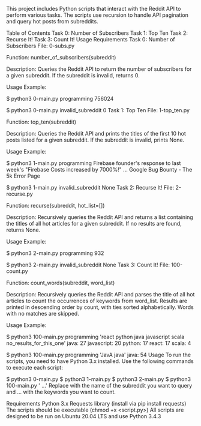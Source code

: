 This project includes Python scripts that interact with the Reddit API to perform various tasks. The scripts use recursion to handle API pagination and query hot posts from subreddits.

Table of Contents
Task 0: Number of Subscribers
Task 1: Top Ten
Task 2: Recurse It!
Task 3: Count It!
Usage
Requirements
Task 0: Number of Subscribers
File: 0-subs.py

Function: number_of_subscribers(subreddit)

Description: Queries the Reddit API to return the number of subscribers for a given subreddit. If the subreddit is invalid, returns 0.

Usage Example:

$ python3 0-main.py programming
756024

$ python3 0-main.py invalid_subreddit
0
Task 1: Top Ten
File: 1-top_ten.py

Function: top_ten(subreddit)

Description: Queries the Reddit API and prints the titles of the first 10 hot posts listed for a given subreddit. If the subreddit is invalid, prints None.

Usage Example:

$ python3 1-main.py programming
Firebase founder's response to last week's "Firebase Costs increased by 7000%!"
...
Google Bug Bounty - The 5k Error Page

$ python3 1-main.py invalid_subreddit
None
Task 2: Recurse It!
File: 2-recurse.py

Function: recurse(subreddit, hot_list=[])

Description: Recursively queries the Reddit API and returns a list containing the titles of all hot articles for a given subreddit. If no results are found, returns None.

Usage Example:

$ python3 2-main.py programming
932

$ python3 2-main.py invalid_subreddit
None
Task 3: Count It!
File: 100-count.py

Function: count_words(subreddit, word_list)

Description: Recursively queries the Reddit API and parses the title of all hot articles to count the occurrences of keywords from word_list. Results are printed in descending order by count, with ties sorted alphabetically. Words with no matches are skipped.

Usage Example:

$ python3 100-main.py programming 'react python java javascript scala no_results_for_this_one'
java: 27
javascript: 20
python: 17
react: 17
scala: 4

$ python3 100-main.py programming 'JavA java'
java: 54
Usage
To run the scripts, you need to have Python 3.x installed. Use the following commands to execute each script:

$ python3 0-main.py <subreddit>
$ python3 1-main.py <subreddit>
$ python3 2-main.py <subreddit>
$ python3 100-main.py <subreddit> '<keyword1> <keyword2> ...'
Replace <subreddit> with the name of the subreddit you want to query and <keyword1> <keyword2> ... with the keywords you want to count.

Requirements
Python 3.x
Requests library (install via pip install requests)
The scripts should be executable (chmod +x <script.py>)
All scripts are designed to be run on Ubuntu 20.04 LTS and use Python 3.4.3

